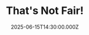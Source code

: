 ---
video:
  type: vimeo
  id: 1093537969
speaker:
  permalink: codey-friesen
  name: Codey Friesen
title: That's Not Fair!
image: https://i.imgur.com/8osnBUz.png
date: 2025-06-15T14:30:00.000Z
---